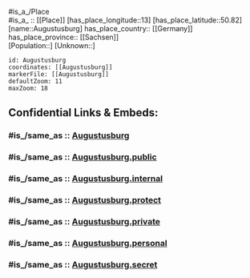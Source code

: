 ﻿---
confidential: public
isDeleted: false
location:
- 50.82
- 13
mapmarker: city
mapzoom:
- 7
- 12
SpocWebEntityId: 28930
tags:
- geo/City
type: City
---

#is_a_/Place  
#is_a_ :: [[Place]] 
[has_place_longitude::13] 
[has_place_latitude::50.82] 
[name::Augustusburg] 
has_place_country:: [[Germany]]  
has_place_province:: [[Sachsen]]  
[Population::] 
[Unknown::] 


```leaflet
id: Augustusburg
coordinates: [[Augustusburg]] 
markerFile: [[Augustusburg]] 
defaultZoom: 11 
maxZoom: 18
```


## Confidential Links & Embeds: 

### #is_/same_as :: [Augustusburg](/_Standards/Earth/Continent/Europe/Europe~Central/Germany/Germany~East/Sachsen/counties~Sachsen/Chemnitz/City/Augustusburg.md) 

### #is_/same_as :: [Augustusburg.public](/_public/Earth/Continent/Europe/Europe~Central/Germany/Germany~East/Sachsen/counties~Sachsen/Chemnitz/City/Augustusburg.public.md) 

### #is_/same_as :: [Augustusburg.internal](/_internal/Earth/Continent/Europe/Europe~Central/Germany/Germany~East/Sachsen/counties~Sachsen/Chemnitz/City/Augustusburg.internal.md) 

### #is_/same_as :: [Augustusburg.protect](/_protect/Earth/Continent/Europe/Europe~Central/Germany/Germany~East/Sachsen/counties~Sachsen/Chemnitz/City/Augustusburg.protect.md) 

### #is_/same_as :: [Augustusburg.private](/_private/Earth/Continent/Europe/Europe~Central/Germany/Germany~East/Sachsen/counties~Sachsen/Chemnitz/City/Augustusburg.private.md) 

### #is_/same_as :: [Augustusburg.personal](/_personal/Earth/Continent/Europe/Europe~Central/Germany/Germany~East/Sachsen/counties~Sachsen/Chemnitz/City/Augustusburg.personal.md) 

### #is_/same_as :: [Augustusburg.secret](/_secret/Earth/Continent/Europe/Europe~Central/Germany/Germany~East/Sachsen/counties~Sachsen/Chemnitz/City/Augustusburg.secret.md)

